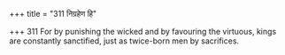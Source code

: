 +++
title = "311 निग्रहेण हि"

+++
311	For by punishing the wicked and by favouring the virtuous, kings are constantly sanctified, just as twice-born men by sacrifices.